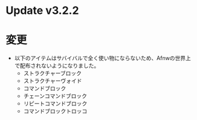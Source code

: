 # Update v3.2.2

# 変更

- 以下のアイテムはサバイバルで全く使い物にならないため、Afnwの世界上で配布されないようになりました。
  - ストラクチャーブロック
  - ストラクチャーヴォイド
  - コマンドブロック
  - チェーンコマンドブロック
  - リピートコマンドブロック
  - コマンドブロックトロッコ

